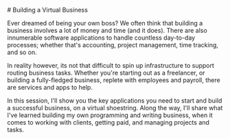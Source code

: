 # Building a Virtual Business

Ever dreamed of being your own boss? We often think that building a business involves a lot of money and time (and it does). There are also innumerable software applications to handle countless day-to-day processes; whether that's accounting, project management, time tracking, and so on.

In reality however, its not that difficult to spin up infrastructure to support routing business tasks. Whether you're starting out as a freelancer, or building a fully-fledged business, replete with employees and payroll, there are services and apps to help.

In this session, I'll show you the key applications you need to start and build a successful business, on a virtual shoestring. Along the way, I'll share what I've learned building my own programming and writing business, when it comes to working with clients, getting paid, and managing projects and tasks.
